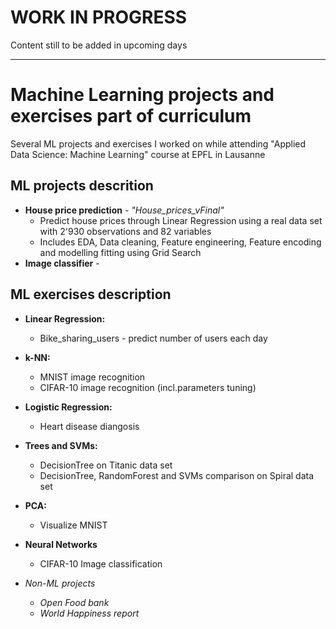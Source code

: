 # WORK IN PROGRESS
Content still to be added in upcoming days
***

# Machine Learning projects and exercises part of curriculum
Several ML projects and exercises I worked on while attending "Applied Data Science: Machine Learning" course at EPFL in Lausanne

## ML projects descrition
* **House price prediction** - *"House_prices_vFinal"*
  * Predict house prices through Linear Regression using a real data set with 2'930 observations and 82 variables
  * Includes EDA, Data cleaning, Feature engineering, Feature encoding and modelling fitting using Grid Search
* **Image classifier** - 

## ML exercises description
* **Linear Regression:**
  * Bike_sharing_users - predict number of users each day
* **k-NN:**
  * MNIST image recognition
  * CIFAR-10 image recognition (incl.parameters tuning)
* **Logistic Regression:**
  * Heart disease diangosis
* **Trees and SVMs:**
  * DecisionTree on Titanic data set
  * DecisionTree, RandomForest and SVMs comparison on Spiral data set
* **PCA:**
  * Visualize MNIST
* **Neural Networks**
  * CIFAR-10 Image classification

* *Non-ML projects*
  * *Open Food bank*
  * *World Happiness report*
